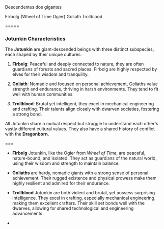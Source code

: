 
Descendentes dos gigantes

Firbolg (Wheel of Time Ogier)
Goliath
Trollblood

=====

### Jotunkin Characteristics

The **Jotunkin** are giant-descended beings with three distinct subspecies, each shaped by their unique cultures:

1. **Firbolg**: Peaceful and deeply connected to nature, they are often guardians of forests and sacred places. Firbolg are highly respected by elves for their wisdom and tranquility.
    
2. **Goliath**: Nomadic and focused on personal achievement, Goliaths value strength and endurance, thriving in harsh environments. They tend to fit well with human communities.
    
3. **Trollblood**: Brutal yet intelligent, they excel in mechanical engineering and crafting. Their talents align closely with dwarven societies, fostering a strong bond.
    

All Jotunkin share a mutual respect but struggle to understand each other's vastly different cultural values. They also have a shared history of conflict with the **Dragonborn**.

===

- **Firbolg** Jotunkin, like the Ogier from _Wheel of Time_, are peaceful, nature-bound, and isolated. They act as guardians of the natural world, using their wisdom and strength to maintain balance.
    
- **Goliaths** are hardy, nomadic giants with a strong sense of personal achievement. Their rugged existence and physical prowess make them highly resilient and admired for their endurance.
    
- **Trollblood** Jotunkin are both violent and brutal, yet possess surprising intelligence. They excel in crafting, especially mechanical engineering, making them excellent crafters. Their skill set bonds well with the dwarves, allowing for shared technological and engineering advancements.
- 